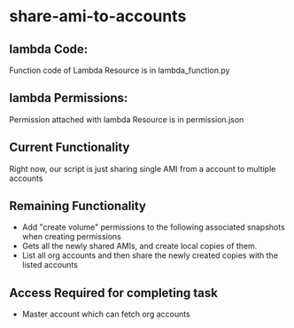 # share-ami-to-accounts

## lambda Code:
Function code of Lambda Resource is in lambda_function.py

## lambda Permissions:
Permission attached with lambda Resource is in permission.json

## Current Functionality

Right now, our script is just sharing single AMI from a account to multiple accounts

## Remaining Functionality

- Add "create volume" permissions to the following associated snapshots when creating permissions
- Gets all the newly shared  AMIs, and create local copies of them.
- List all org accounts and then share the newly created copies with the listed accounts

## Access Required for completing task
- Master account which can fetch org accounts
